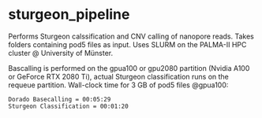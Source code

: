 # sturgeon_pipeline
Performs Sturgeon calssification and CNV calling of nanopore reads. Takes folders containing pod5 files as input. Uses SLURM on the PALMA-II HPC cluster @ University of Münster.

Bascalling is performed on the gpua100 or gpu2080 partition (Nvidia A100 or GeForce RTX 2080 Ti), actual Sturgeon classification runs on the requeue partition.
Wall-clock time for 3 GB of pod5 files @gpua100:

```
Dorado Basecalling = 00:05:29
Sturgeon Classification = 00:01:20
```
